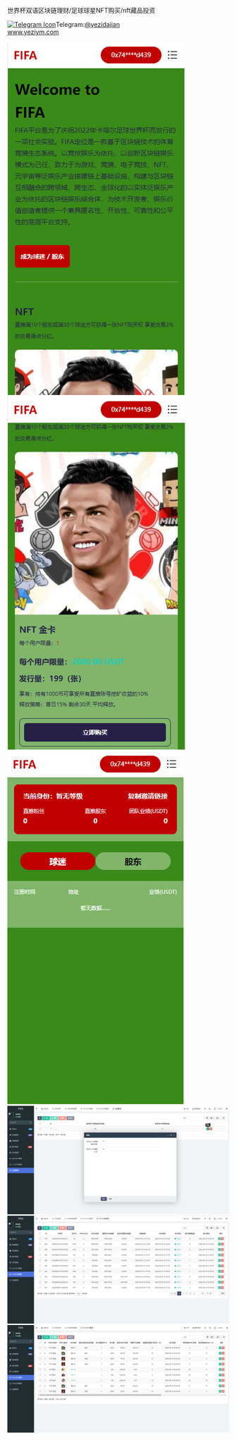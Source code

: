 世界杯双语区块链理财/足球球星NFT购买/nft藏品投资<p dir="auto"><a target="_blank" rel="noopener noreferrer nofollow" href="https://camo.githubusercontent.com/d614d90677fbc2e34c7c62ebc68c82379d87a57c4beaf05af65fec7ba6b72e36/68747470733a2f2f63646e2d69636f6e732d706e672e666c617469636f6e2e636f6d2f3531322f323131312f323131313634362e706e67"><img src="https://camo.githubusercontent.com/d614d90677fbc2e34c7c62ebc68c82379d87a57c4beaf05af65fec7ba6b72e36/68747470733a2f2f63646e2d69636f6e732d706e672e666c617469636f6e2e636f6d2f3531322f323131312f323131313634362e706e67" alt="Telegram Icon" style="width: 16px; max-width: 100%;" data-canonical-src="https://cdn-icons-png.flaticon.com/512/2111/2111646.png"></a>Telegram:<a href="https://t.me/yezidajian" rel="nofollow">@yezidajian</a><br><a href="https://www.yeziym.com/">www.yeziym.com</a></p><img src="https://github.com/yeziym/shijiebeishuangyuqu_tF/blob/main/jfQTR.png"><img src="https://github.com/yeziym/shijiebeishuangyuqu_tF/blob/main/SFKPg.png"><img src="https://github.com/yeziym/shijiebeishuangyuqu_tF/blob/main/w2ESu.png"><img src="https://github.com/yeziym/shijiebeishuangyuqu_tF/blob/main/f3ZLa.png"><img src="https://github.com/yeziym/shijiebeishuangyuqu_tF/blob/main/mCwIp.png"><img src="https://github.com/yeziym/shijiebeishuangyuqu_tF/blob/main/JiEyh.png">